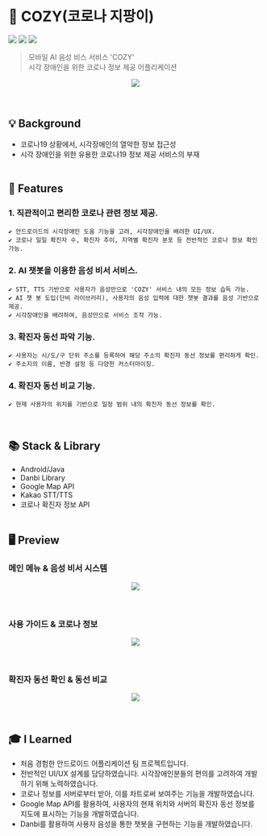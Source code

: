# 👼 COZY(코로나 지팡이)
<img src = "https://img.shields.io/badge/ProjectType-TeamProject-orange?style=flat-square">  <img src = "https://img.shields.io/badge/Tools-AndroidStudio-brightgreen?style=flat-square&logo=AndroidStudio"> <img src = "https://img.shields.io/badge/Language-Java-critical?style=flat-square&logo=Java">
> 모바일 AI 음성 비스 서비스 'COZY'<br>
> 시각 장애인을 위한 코로나 정보 제공 어플리케이션

<p align="center"> <img src = "https://user-images.githubusercontent.com/64072741/126885375-231e8ed5-8bff-4c77-813a-141973dcc4ae.jpg"> </p><br>


##  💡  Background
- 코로나19 상황에서, 시각장애인의 열악한 정보 접근성
- 시각 장애인을 위한 유용한 코로나19 정보 제공 서비스의 부재<br><br>

##  📝  Features
### 1. 직관적이고 편리한 코로나 관련 정보 제공.
```
✔️ 안드로이드의 시각장애인 도움 기능을 고려, 시각장애인을 배려한 UI/UX.
✔️ 코로나 일일 확진자 수, 확진자 추이, 지역별 확진자 분포 등 전반적인 코로나 정보 확인 가능.
```

### 2. AI 챗봇을 이용한 음성 비서 서비스.
```
✔️ STT, TTS 기반으로 사용자가 음성만으로 'COZY' 서비스 내의 모든 정보 습득 가능.
✔️ AI 챗 봇 도입(단비 라이브러리), 사용자의 음성 입력에 대한 챗봇 결과를 음성 기반으로 제공.
✔️ 시각장애인을 배려하여, 음성만으로 서비스 조작 가능.
```
### 3. 확진자 동선 파악 기능.
```
✔️ 사용자는 시/도/구 단위 주소를 등록하여 해당 주소의 확진자 동선 정보를 편리하게 확인.
✔️ 주소지의 이름, 반경 설정 등 다양한 커스터마이징.
```

### 4.  확진자 동선 비교 기능.
```
✔️ 현재 사용자의 위치를 기반으로 일정 범위 내의 확진자 동선 정보를 확인.
```
<br>

##  📚  Stack & Library
- Android/Java
- Danbi Library
- Google Map API
- Kakao STT/TTS
- 코로나 확진자 정보 API <br><br>

##  🖥️  Preview

### 메인 메뉴 & 음성 비서 시스템
<p align="center"> <img src = "https://user-images.githubusercontent.com/64072741/126885861-0a33835a-d123-4378-8765-919ebb3ada92.jpg"> </p><br>

### 사용 가이드 & 코로나 정보
<p align="center"> <img src = "https://user-images.githubusercontent.com/63557248/128546663-a44e3de6-b888-4f1d-b2b8-c3b48f03d105.png"> </p><br>

### 확진자 동선 확인 & 동선 비교
<p align="center"> <img src = "https://user-images.githubusercontent.com/64072741/126885860-809ed73b-bcc1-4fa5-92ce-9a0b5f1b97e1.jpg"> </p><br>

## 🎓 I Learned
- 처음 경험한 안드로이드 어플리케이션 팀 프로젝트입니다.
- 전반적인 UI/UX 설계를 담당하였습니다. 시각장애인분들의 편의를 고려하여 개발하기 위해 노력하였습니다.
- 코로나 정보를 서버로부터 받아, 이를 차트로써 보여주는 기능을 개발하였습니다.
- Google Map API를 활용하여, 사용자의 현재 위치와 서버의 확진자 동선 정보를 지도에 표시하는 기능을 개발하였습니다.
- Danbi를 활용하여 사용자 음성을 통한 챗봇을 구현하는 기능을 개발하였습니다.
